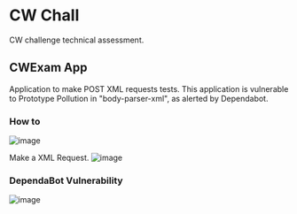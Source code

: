 # CW Chall
CW challenge technical assessment.


## CWExam App
Application to make POST XML requests tests. This application is vulnerable to Prototype Pollution in "body-parser-xml", as alerted by Dependabot.

### How to

![image](https://user-images.githubusercontent.com/34748334/179424173-52f6be23-b8e7-47aa-af9f-993a75e29673.png)

Make a XML Request.
![image](https://user-images.githubusercontent.com/34748334/179424219-05a127db-1379-48be-a164-52d47a35f94f.png)

### DependaBot Vulnerability 
![image](https://user-images.githubusercontent.com/34748334/179424428-d4222660-eee6-423f-b49d-bc75eac9a6e7.png)
